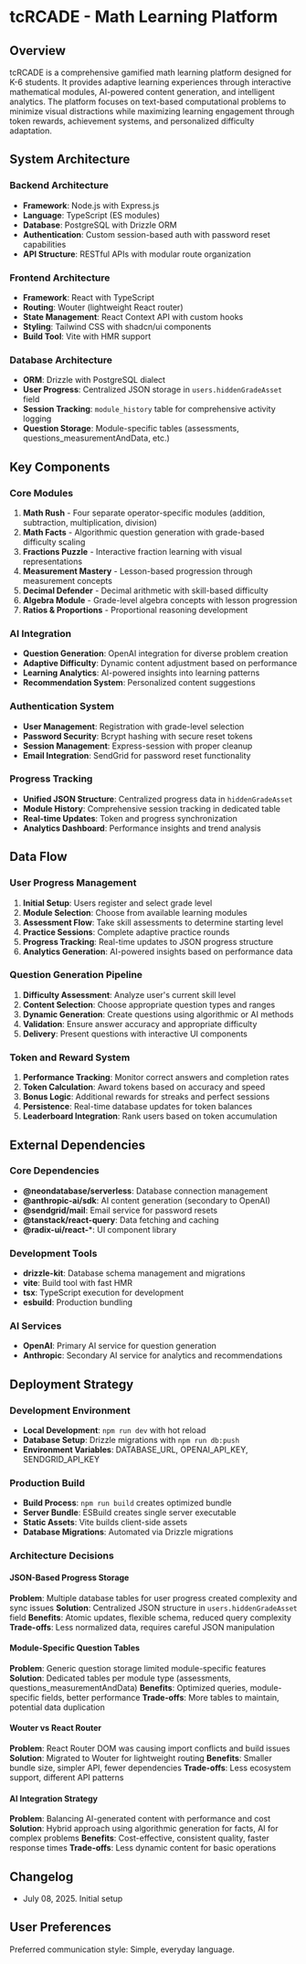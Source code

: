 # tcRCADE - Math Learning Platform

## Overview

tcRCADE is a comprehensive gamified math learning platform designed for K-6 students. It provides adaptive learning experiences through interactive mathematical modules, AI-powered content generation, and intelligent analytics. The platform focuses on text-based computational problems to minimize visual distractions while maximizing learning engagement through token rewards, achievement systems, and personalized difficulty adaptation.

## System Architecture

### Backend Architecture
- **Framework**: Node.js with Express.js
- **Language**: TypeScript (ES modules)
- **Database**: PostgreSQL with Drizzle ORM
- **Authentication**: Custom session-based auth with password reset capabilities
- **API Structure**: RESTful APIs with modular route organization

### Frontend Architecture
- **Framework**: React with TypeScript
- **Routing**: Wouter (lightweight React router)
- **State Management**: React Context API with custom hooks
- **Styling**: Tailwind CSS with shadcn/ui components
- **Build Tool**: Vite with HMR support

### Database Architecture
- **ORM**: Drizzle with PostgreSQL dialect
- **User Progress**: Centralized JSON storage in `users.hiddenGradeAsset` field
- **Session Tracking**: `module_history` table for comprehensive activity logging
- **Question Storage**: Module-specific tables (assessments, questions_measurementAndData, etc.)

## Key Components

### Core Modules
1. **Math Rush** - Four separate operator-specific modules (addition, subtraction, multiplication, division)
2. **Math Facts** - Algorithmic question generation with grade-based difficulty scaling
3. **Fractions Puzzle** - Interactive fraction learning with visual representations
4. **Measurement Mastery** - Lesson-based progression through measurement concepts
5. **Decimal Defender** - Decimal arithmetic with skill-based difficulty
6. **Algebra Module** - Grade-level algebra concepts with lesson progression
7. **Ratios & Proportions** - Proportional reasoning development

### AI Integration
- **Question Generation**: OpenAI integration for diverse problem creation
- **Adaptive Difficulty**: Dynamic content adjustment based on performance
- **Learning Analytics**: AI-powered insights into learning patterns
- **Recommendation System**: Personalized content suggestions

### Authentication System
- **User Management**: Registration with grade-level selection
- **Password Security**: Bcrypt hashing with secure reset tokens
- **Session Management**: Express-session with proper cleanup
- **Email Integration**: SendGrid for password reset functionality

### Progress Tracking
- **Unified JSON Structure**: Centralized progress data in `hiddenGradeAsset`
- **Module History**: Comprehensive session tracking in dedicated table
- **Real-time Updates**: Token and progress synchronization
- **Analytics Dashboard**: Performance insights and trend analysis

## Data Flow

### User Progress Management
1. **Initial Setup**: Users register and select grade level
2. **Module Selection**: Choose from available learning modules
3. **Assessment Flow**: Take skill assessments to determine starting level
4. **Practice Sessions**: Complete adaptive practice rounds
5. **Progress Tracking**: Real-time updates to JSON progress structure
6. **Analytics Generation**: AI-powered insights based on performance data

### Question Generation Pipeline
1. **Difficulty Assessment**: Analyze user's current skill level
2. **Content Selection**: Choose appropriate question types and ranges
3. **Dynamic Generation**: Create questions using algorithmic or AI methods
4. **Validation**: Ensure answer accuracy and appropriate difficulty
5. **Delivery**: Present questions with interactive UI components

### Token and Reward System
1. **Performance Tracking**: Monitor correct answers and completion rates
2. **Token Calculation**: Award tokens based on accuracy and speed
3. **Bonus Logic**: Additional rewards for streaks and perfect sessions
4. **Persistence**: Real-time database updates for token balances
5. **Leaderboard Integration**: Rank users based on token accumulation

## External Dependencies

### Core Dependencies
- **@neondatabase/serverless**: Database connection management
- **@anthropic-ai/sdk**: AI content generation (secondary to OpenAI)
- **@sendgrid/mail**: Email service for password resets
- **@tanstack/react-query**: Data fetching and caching
- **@radix-ui/react-***: UI component library

### Development Tools
- **drizzle-kit**: Database schema management and migrations
- **vite**: Build tool with fast HMR
- **tsx**: TypeScript execution for development
- **esbuild**: Production bundling

### AI Services
- **OpenAI**: Primary AI service for question generation
- **Anthropic**: Secondary AI service for analytics and recommendations

## Deployment Strategy

### Development Environment
- **Local Development**: `npm run dev` with hot reload
- **Database Setup**: Drizzle migrations with `npm run db:push`
- **Environment Variables**: DATABASE_URL, OPENAI_API_KEY, SENDGRID_API_KEY

### Production Build
- **Build Process**: `npm run build` creates optimized bundle
- **Server Bundle**: ESBuild creates single server executable
- **Static Assets**: Vite builds client-side assets
- **Database Migrations**: Automated via Drizzle migrations

### Architecture Decisions

#### JSON-Based Progress Storage
**Problem**: Multiple database tables for user progress created complexity and sync issues
**Solution**: Centralized JSON structure in `users.hiddenGradeAsset` field
**Benefits**: Atomic updates, flexible schema, reduced query complexity
**Trade-offs**: Less normalized data, requires careful JSON manipulation

#### Module-Specific Question Tables
**Problem**: Generic question storage limited module-specific features
**Solution**: Dedicated tables per module type (assessments, questions_measurementAndData)
**Benefits**: Optimized queries, module-specific fields, better performance
**Trade-offs**: More tables to maintain, potential data duplication

#### Wouter vs React Router
**Problem**: React Router DOM was causing import conflicts and build issues
**Solution**: Migrated to Wouter for lightweight routing
**Benefits**: Smaller bundle size, simpler API, fewer dependencies
**Trade-offs**: Less ecosystem support, different API patterns

#### AI Integration Strategy
**Problem**: Balancing AI-generated content with performance and cost
**Solution**: Hybrid approach using algorithmic generation for facts, AI for complex problems
**Benefits**: Cost-effective, consistent quality, faster response times
**Trade-offs**: Less dynamic content for basic operations

## Changelog
- July 08, 2025. Initial setup

## User Preferences

Preferred communication style: Simple, everyday language.